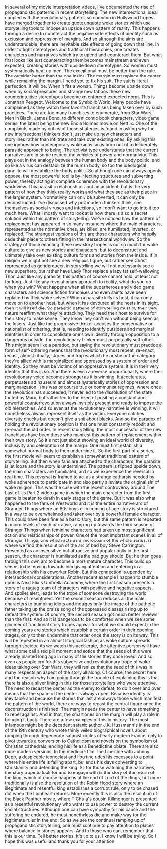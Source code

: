  In several of my movie interpretation videos, I've documented the rise of propagandistic patterns in recent storytelling. The new intersectional ideal coupled with the revolutionary patterns so common in Hollywood tropes have merged together to create quote unquote woke stories which use storytelling tools to impose an upside down pattern of reality. This happens through a desire to counteract the negative side effects of identity such as exclusion and oppression of margins. And so although the aims are understandable, there are inevitable side effects of going down that line. In order to fight stereotypes and traditional hierarchies, one creates characters and narratives which try to upend and counteract them. But what first looks like just counteracting them becomes mainstream and even expected, creating stories with upside down stereotypes. So women must systematically beat up men. The exceptional must be better than the rule. The outsider better than the one inside. The margin must replace the center while remaining the margin. I need you to fix his suit. The suit is literal perfection. It will be. When it fits a woman. Things become upside down when by social pressures and strange new taboos these new counterintuitive stereotypes become an enforced expected norm. This is Jonathan Peugeot. Welcome to the Symbolic World. Many people have complained as they watch their favorite franchises being taken over by such practices. There are too many franchises to enumerate, from Star Wars, Men in Black, James Bond, to different comic book characters, video game series, the latest being the new Enola Holmes movie on Netflix. One of the complaints made by critics of these strategies is found in asking why the new intersectional thinkers don't just make up new characters and storylines rather than infiltrate and take over existing ones. By asking this one ignores how contemporary woke activism is born out of a deliberately parasitic approach to being. The activist type understands that the current narratives are in some respect the vehicles of power and normativity. This plays out in the analogy between the human body and the body politic, and so like a virus can destabilize the human body, so too the ideological parasite will destabilize the body politic. So although one can always openly oppose, the most powerful tool is by infecting structures and subverting power, thereby acting in complete coherence with the revolutionary worldview. This parasitic relationship is not an accident, but is the very pattern of how they think reality works and what they see as their place in the larger system. Normativity can only be subverted, it can only be deconstructed. I've discussed why postmodern thinkers think, see themselves as social viruses and infections, so I don't want to go into it too much here. What I mostly want to look at is how there is also a secret solution within this pattern of storytelling. We've noticed how the pattern of replacement has appeared in so many instances where the main characters, represented as the normative ones, are killed, are humiliated, inverted, or replaced. The strangest versions of this are those characters who happily cede their place to others fitting in the intersectional worldview. So the strategy of those enacting these new story tropes is not so much for woke culture to give us new stories and characters, but to deconstruct and ultimately take over existing culture forms and stories from the inside. If in religion we might not see a new religious figure, but rather see Christ represented as genderqueer, in storytelling we will not necessarily see a new superhero, but rather have Lady Thor replace a lazy fat self-wallowing Thor. Just like any parasite, this pattern of course cannot hold, at least not for long. Just like any revolutionary approach to reality, what do you do when you win? What happens when all the superheroes and video game characters and science fiction franchises and even saints have been replaced by their woke selves? When a parasite kills its host, it can only move on to another host, but when it has devoured all the hosts in its sight, then it will itself die. So parasitic patterns of storytelling must by their very nature reaffirm what they're attacking. They need their host to survive for their story to make sense. They know they can't win without being seen as the losers. Just like the progressive thinker accuses the conservative or nationalist of othering, that is, needing to identify outsiders and marginal identities in order to consolidate one's own identity through opposition to a dangerous outside, the revolutionary thinker must perpetually self-other. This might seem like a paradox, but saying the revolutionary must practice a form of self-othering means that the revolutionary must repeat, re-enact, recast, almost ritually, stories and tropes which he or she or the category they're allied with is marginalized and oppressed by a system of order and identity. So they must be victims of an oppressive system. It is in their very identity that this is so. And there is even a reverse proportionality where the revolutionary voice becomes stronger as it is winning. It accelerates, perpetuates ad nauseum and almost hysterically stories of oppression and marginalization. This was of course true of communist regimes, where once the revolution has succeeded, it never led to the dissolution of the state touted by Marx, but rather led to the need of positing a constant and powerful counterrevolution always invisibly present and ready to impose the old hierarchies. And so even as the revolutionary narrative is winning, it will nonetheless always represent itself as the victim. Everyone catches diversity checks but doesn't give a shit about blacks. And so the paradox of holding the revolutionary position is that one must constantly reposit and re-enact the old order. In recent storytelling, the most successful of the new franchises have been those who manifest this pattern of replacement within their own story. So it's not just about showing an ideal world of diversity, inclusivity and celebration of the margin. One must first establish a somewhat normal body to then undermine it. So the first part of a series, the first movie will seem to establish a somewhat traditional pattern of storytelling. But then when fans are attached to the characters, the parasite is let loose and the story is undermined. The pattern is flipped upside down, the main characters are humiliated, and so we experience the reversal in real time. This reversal is framed to act as a strange catharsis needed by woke adherence to participate in and also partly alleviate the original sin of woke religion. This was the case with the recent controversy around The Last of Us Part 2 video game in which the main character from the first game is beaten to death in early stages of the game. But it was also what happened to the fans of Westworld and it is the entire narrative arc of Stranger Things where an 80s boys club coming of age story is structured in a way to be overwhelmed and taken over by a powerful female character. This could have been fine as a basic story, but the same pattern is repeated in micro levels of each narrative, ramping up towards the third season of Stranger Things when feminine characters had taken up most significant action and relationships of power. One of the most important scenes in all of Stranger Things, one which acts as a microcosm of the whole series, is where we find the resolution of the arc of bad boy Steve Carrington. Presented as an insensitive but attractive and popular bully in the first season, the character is humiliated as the bad guy should. But he then goes through this own arc to become a more mature character. This build up seems to be moving towards him giving attention and entering in a relationship with his coworker Robin. But this connection is upended by intersectional considerations. Another recent example I happen to stumble upon is Next Flix's Umbrella Academy, where the first season presents a story of a ragtag team of characters with positive and negative aspects. And spoiler alert, leads to the trope of someone destroying the world because of resentment. Yet the second season reduces all the male characters to bumbling idiots and indulges only the image of the pathetic father taking up the praise song of the oppressed classes rising up to defeat the system. Of course, the second season got much better reviews than the first. And so it is dangerous to be comforted when we see some glimmer of traditional story tropes appear for what we should expect in the coming years are stories which establish a certain order in their opening stages, only to then undermine that order once the story is on its way. This will be repeated in an almost liturgical fashion as woke culture spreads through society. As we watch this accelerate, the attentive person will have what some call a red pill moment and notice that the seeds of this were already planted long ago in many of the stories they once loved. And so even as people cry for this subversive and revolutionary trope of woke ideas taking over Star Wars, they will realize that the seed of this was in many respects an aspect of the story all along. Of course, the secret here and the reason why I am going through the trouble of explaining this is that there is also a silver lining in this for those storytellers who were attentive. The need to recast the center as the enemy to defeat, to do it over and over means that the space of the center is always open. Because identity is inevitable and because the stories that last are always those which manifest the pattern of the world, there are ways to recast the central figure once the deconstruction is finished. The margin needs the center to have something to rebel against. And in that, the smart ones on the margin will play a role in bringing it back. There are a few examples of this in history. The most infamous might be the decadent satanic author J.K. Hussmann's in the end of the 19th century who wrote thinly veiled biographical novels about romping through degenerate satanist circles of early modern France, only to pivot towards a conversion to Catholicism and novels on the symbolism of Christian cathedrals, ending his life as a Benedictine oblate. There are also more modern versions. In the mediocre film The Libertine with Johnny Depp, a despicable iconoclast and libertine rides his excesses to a point where his entire life is falling apart, but ends his days converting to Christianity and defending the king. So for those watching the narratives, the story trope to look for and to engage with is the story of the return of the king, which of course happens at the end of Lord of the Rings, but more traditionally is also the resolution of the Robin Hood story where an illegitimate and resentful king establishes a corrupt rule, only to be chased out when the Lionheart returns. More recently this is also the resolution of the Black Panther movie, where T'Challa's cousin Killmonger is presented as a resentful revolutionary who wants to use power to destroy the current social structures. Although one can have sympathy for his cause and the suffering he endured, he must nonetheless die and make way for the legitimate ruler in the end. So as we see the continual ramping up of propagandistic storytelling, one must continue to pay attention to places where balance in stories appears. And to those who can, remember that this is our time. Tell better stories. It's up to us. I know I will be trying. So I hope this was useful and thank you for your attention.